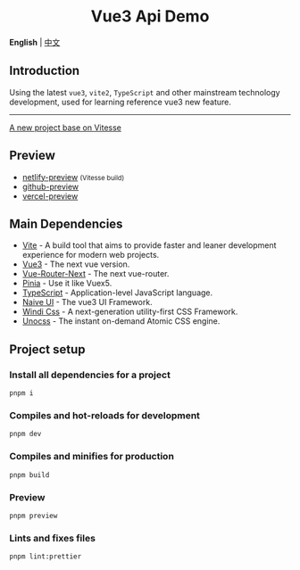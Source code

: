 <div align="center"> 
<h1>Vue3 Api Demo</h1>
</div>

**English** | [中文](./README.zh-CN.md)

## Introduction

Using the latest `vue3`, `vite2`, `TypeScript` and other mainstream technology development, used for learning reference vue3 new feature.

---

[A new project base on Vitesse](https://github.com/zmtlwzy/vue3ApiDemo-vitesse)

## Preview

- [netlify-preview](https://vue3-api-demo-vitesse.netlify.app/) <small>(Vitesse build)</small>
- [github-preview](https://zmtlwzy.github.io/vue3-api-demo/)
- [vercel-preview](https://vue3-api-demo-zmtlwzy.vercel.app/)

## Main Dependencies

- [Vite](https://vitejs.dev/) - A build tool that aims to provide faster and leaner development experience for modern web projects.
- [Vue3](https://v3.vuejs.org/) - The next vue version.
- [Vue-Router-Next](https://next.router.vuejs.org/) - The next vue-router.
- [Pinia](https://pinia.esm.dev/) - Use it like Vuex5.
- [TypeScript](https://www.typescriptlang.org/) - Application-level JavaScript language.
- [Naive UI](https://www.naiveui.com/) - The vue3 UI Framework.
- [Windi Css](https://windicss.org/) - A next-generation utility-first CSS Framework.
- [Unocss](https://unocss.antfu.me/) - The instant on-demand Atomic CSS engine.

## Project setup

### Install all dependencies for a project

```
pnpm i
```

### Compiles and hot-reloads for development

```
pnpm dev
```

### Compiles and minifies for production

```
pnpm build
```

### Preview

```
pnpm preview
```

### Lints and fixes files

```
pnpm lint:prettier
```
